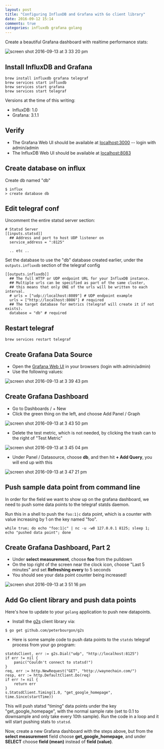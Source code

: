 ```yaml
---
layout: post
title: "Configuring InfluxDB and Grafana with Go client library"
date: 2016-09-12 15:14
comments: true
categories: influxdb grafana golang
---
```


Create a beautiful Grafana dashboard with realtime performance stats:

![screen shot 2016-09-13 at 3 33 20 pm](https://cloud.githubusercontent.com/assets/296876/18493836/730085b0-79c7-11e6-9236-50dd3d4c72d4.png)


## Install InfluxDB and Grafana

```
brew install influxdb grafana telegraf
brew services start influxdb
brew services start grafana
brew services start telegraf
```

Versions at the time of this writing:

* InfluxDB: 1.0
* Grafana: 3.1.1

## Verify

* The Grafana Web UI should be available at [localhost:3000](http://localhost:3000/) -- login with admin/admin
* The InfluxDB Web UI should be available at [localhost:8083](http://localhost:8083/)

## Create database on influx

Create db named "db"

```
$ influx
> create database db
```

## Edit telegraf conf

Uncomment the entire statsd server section:

```
# Statsd Server
[[inputs.statsd]]
  ## Address and port to host UDP listener on
  service_address = ":8125"

  .. etc .. 
```

Set the database to use the "db" database created earlier, under the `outputs.influxdb` section of the telegraf config

```
[[outputs.influxdb]]
  ## The full HTTP or UDP endpoint URL for your InfluxDB instance.
  ## Multiple urls can be specified as part of the same cluster,
  ## this means that only ONE of the urls will be written to each interval.
  # urls = ["udp://localhost:8089"] # UDP endpoint example
  urls = ["http://localhost:8086"] # required
  ## The target database for metrics (telegraf will create it if not exists).
  database = "db" # required
```

## Restart telegraf

```
brew services restart telegraf
```

## Create Grafana Data Source

* Open the [Grafana Web UI](http://localhost:3000/) in your browsers (login with admin/admin)
* Use the following values:

![screen shot 2016-09-13 at 3 39 43 pm](https://cloud.githubusercontent.com/assets/296876/18494027/a87adcf8-79c8-11e6-912b-a5e5a82dad14.png)


## Create Grafana Dashboard

* Go to Dashboards / + New
* Click the green thing on the left, and choose Add Panel / Graph

![screen shot 2016-09-13 at 3 43 50 pm](https://cloud.githubusercontent.com/assets/296876/18494074/f230784e-79c8-11e6-9ab0-bc284b9e01f5.png)

* Delete the test metric, which is not needed, by clicking the trash can to the right of "Test Metric"

![screen shot 2016-09-13 at 3 45 04 pm](https://cloud.githubusercontent.com/assets/296876/18494109/1a927152-79c9-11e6-98f9-f338549ee3d9.png)

* Under Panel / Datasource, choose **db**, and then hit **+ Add Query**, you will end up with this

![screen shot 2016-09-13 at 3 47 21 pm](https://cloud.githubusercontent.com/assets/296876/18494180/7b8f9570-79c9-11e6-93c0-3f721d93002a.png)


## Push sample data point from command line

In order for the field we want to show up on the grafana dashboard, we need to push some data points to the telegraf statds daemon.

Run this in a shell to push the `foo:1|c` data point, which is a counter with value increasing by 1 on the key named "foo".

```
while true; do echo "foo:1|c" | nc -u -w0 127.0.0.1 8125; sleep 1; echo "pushed data point"; done
```

## Create Grafana Dashboard, Part 2

* Under **select measurement**, choose **foo** from the pulldown
* On the top right of the screen near the clock icon, choose "Last 5 minutes" and set **Refreshing every** to 5 seconds
* You should see your data point counter being increased!

![screen shot 2016-09-13 at 3 51 16 pm](https://cloud.githubusercontent.com/assets/296876/18494256/f45fe55e-79c9-11e6-9663-abf9db7e7299.png)


## Add Go client library and push data points

Here's how to update to your `golang` application to push new datapoints.

* Install the [g2s](github.com/peterbourgon/g2s) client library via:

```
$ go get github.com/peterbourgon/g2s
```

* Here is some sample code to push data points to the `statds` telegraf process from your go program:

```
statdsClient, err := g2s.Dial("udp", "http://localhost:8125")
if err != nil {
	panic("Couldn't connect to statsd!")
}
req, err := http.NewRequest("GET", "http://waynechain.com/")
resp, err := http.DefaultClient.Do(req)
if err != nil {
	return err
}
s.StatsdClient.Timing(1.0, "get_google_homepage", time.Since(startTime))
```

This will push statsd "timing" data points under the key "get_google_homepage", with the normal sample rate (set to 0.1 to downsample and only take every 10th sample).  Run the code in a loop and it will start pushing stats to `statsd`.

Now, create a new Grafana dashboard with the steps above, but from the **select measurement** field choose **get_google_homepage**, and under **SELECT** choose **field (mean)** instead of **field (value)**.  
